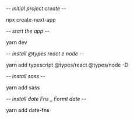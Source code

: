 *-- initial project create --*

npx create-next-app 

*-- start the app --*

yarn dev

*-- install @types react e node --*

yarn add typescript @types/react @types/node -D

*-- install sass --*

yarn add sass

*-- install date Fns _ Formt date --*

yarn add date-fns